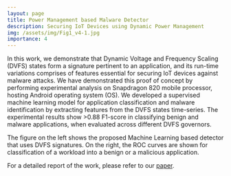 ```yaml
---
layout: page
title: Power Management based Malware Detector
description: Securing IoT Devices using Dynamic Power Management
img: /assets/img/Fig1_v4-1.jpg
importance: 4
---
```

In this work, we demonstrate that Dynamic Voltage and Frequency Scaling (DVFS) states form a signature pertinent to an application, and its run-time variations comprises of features essential for securing IoT devices against malware attacks. We have demonstrated this proof of concept
by performing experimental analysis on Snapdragon 820 mobile processor, hosting Android operating system (OS). We developed
a supervised machine learning model for application classification and malware identification by extracting features from the DVFS
states time-series. The experimental results show >0.88 F1-score in classifying benign and malware applications, when evaluated across different
DVFS governors.


<div class="row justify-content-sm-center">
    <div class="col-sm-6 mt-3 mt-md-0">
        <img class="img-fluid rounded z-depth-1" src="{{ '/assets/img/Fig1_v4-1.jpg' | relative_url }}" alt="" title="example image"/>
    </div>
    <div class="col-sm-5 mt-3 mt-md-0">
        <img class="img-fluid rounded z-depth-1" src="{{ 'assets/img/roc_benign_vs_malware.PNG' | relative_url }}" alt="" title="example image"/>
    </div>
</div>
<div class="caption">
    The figure on the left shows the proposed Machine Learning based detector that uses DVFS signatures. On the right, the ROC curves are shown for classification of a workload into a benign or a malicious application.
</div>

For a detailed report of the work, please refer to our [paper](https://ieeexplore.ieee.org/document/9186163).
